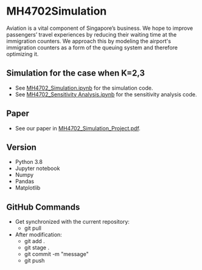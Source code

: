# MH4702Simulation

Aviation is a vital component of Singapore’s business. We hope to improve passengers’ travel experiences by reducing their waiting time at the immigration counters. We approach this by modeling the airport's immigration counters as a form of the queuing system and therefore optimizing it. 

## Simulation for the case when K=2,3
- See [MH4702_Simulation.ipynb][e01] for the simulation code.
- See [MH4702_Sensitivity Analysis.ipynb][e02] for the sensitivity analysis code.


## Paper
- See our paper in [MH4702_Simulation_Project.pdf][e03].

## Version
- Python 3.8
- Jupyter notebook
- Numpy
- Pandas
- Matplotlib

## GitHub Commands
- Get synchronized with the current repository: 
  - git pull
- After modification: 
  - git add . 
  - git stage . 
  - git commit -m "message"
  - git push
                    

[e01]:MH4702_Simulation.ipynb
[e02]:MH4702_Sensitivity_Analysis.ipynb
[e03]:MH4702_Simulation_Project.pdf
